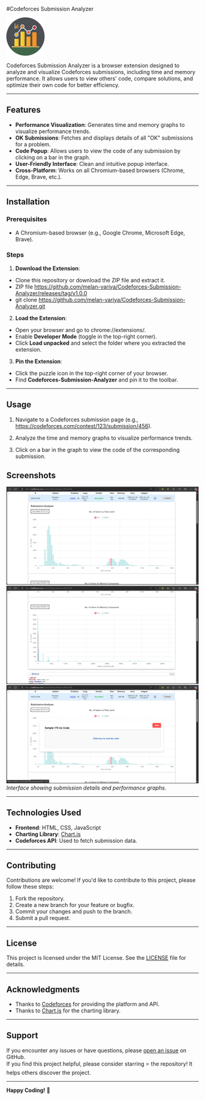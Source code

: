 #Codeforces Submission Analyzer

<img src="./src/logo.png" alt="Extension Icon" width="100" height="100">

Codeforces Submission Analyzer is a browser extension designed to analyze and visualize Codeforces submissions, including time and memory performance. It allows users to view others' code, compare solutions, and optimize their own code for better efficiency.

---

## Features

- **Performance Visualization**: Generates time and memory graphs to visualize performance trends.
- **OK Submissions**: Fetches and displays details of all "OK" submissions for a problem.
- **Code Popup**: Allows users to view the code of any submission by clicking on a bar in the graph.
- **User-Friendly Interface**: Clean and intuitive popup interface.
- **Cross-Platform**: Works on all Chromium-based browsers (Chrome, Edge, Brave, etc.).

---

## Installation

### Prerequisites
- A Chromium-based browser (e.g., Google Chrome, Microsoft Edge, Brave).

### Steps
1. **Download the Extension**:
- Clone this repository or download the ZIP file and extract it.
- ZIP file https://github.com/melan-variya/Codeforces-Submission-Analyzer/releases/tag/v1.0.0
- git clone https://github.com/melan-variya/Codeforces-Submission-Analyzer.git


2. **Load the Extension**:
- Open your browser and go to chrome://extensions/.
- Enable **Developer Mode** (toggle in the top-right corner).
- Click **Load unpacked** and select the folder where you extracted the extension.

3. **Pin the Extension**:
- Click the puzzle icon in the top-right corner of your browser.
- Find **Codeforces-Submission-Analyzer** and pin it to the toolbar.

---

## Usage

1. Navigate to a Codeforces submission page (e.g., https://codeforces.com/contest/123/submission/456).

2. Analyze the time and memory graphs to visualize performance trends.
3. Click on a bar in the graph to view the code of the corresponding submission.



## Screenshots


![Screenshot 1](./src/1.png)
![Screenshot 2](./src/2.png)
![Screenshot 3](./src/3.png)
*Interface showing submission details and performance graphs.*

---

## Technologies Used

- **Frontend**: HTML, CSS, JavaScript
- **Charting Library**: [Chart.js](https://www.chartjs.org/)
- **Codeforces API**: Used to fetch submission data.

---

## Contributing

Contributions are welcome! If you'd like to contribute to this project, please follow these steps:

1. Fork the repository.
2. Create a new branch for your feature or bugfix.
3. Commit your changes and push to the branch.
4. Submit a pull request.

---

## License

This project is licensed under the MIT License. See the [LICENSE](LICENSE) file for details.

---

## Acknowledgments

- Thanks to [Codeforces](https://codeforces.com/) for providing the platform and API.
- Thanks to [Chart.js](https://www.chartjs.org/) for the charting library.

---

## Support

If you encounter any issues or have questions, please [open an issue](https://github.com/melan-variya/Codeforces-Submission-Analyzer/issues) on GitHub.  
If you find this project helpful, please consider starring ⭐ the repository! It helps others discover the project.  

---

**Happy Coding!** 🚀
